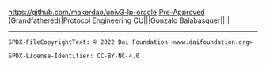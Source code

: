 https://github.com/makerdao/univ3-lp-oracle|Pre-Approved (Grandfathered)|Protocol Engineering CU|||Gonzalo Balabasquer||||

---


```
SPDX-FileCopyrightText: © 2022 Dai Foundation <www.daifoundation.org>

SPDX-License-Identifier: CC-BY-NC-4.0
```
